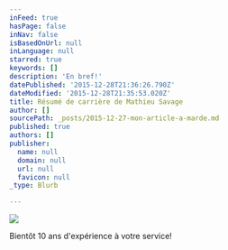 ```yaml
---
inFeed: true
hasPage: false
inNav: false
isBasedOnUrl: null
inLanguage: null
starred: true
keywords: []
description: 'En bref!'
datePublished: '2015-12-28T21:36:26.790Z'
dateModified: '2015-12-28T21:35:53.020Z'
title: Résumé de carrière de Mathieu Savage
author: []
sourcePath: _posts/2015-12-27-mon-article-a-marde.md
published: true
authors: []
publisher:
  name: null
  domain: null
  url: null
  favicon: null
_type: Blurb

---
```

![](https://the-grid-user-content.s3-us-west-2.amazonaws.com/e2ab16c6-6bcd-489b-b2d7-70c4bea63737.jpg)

Bientôt 10 ans d'expérience à votre service!